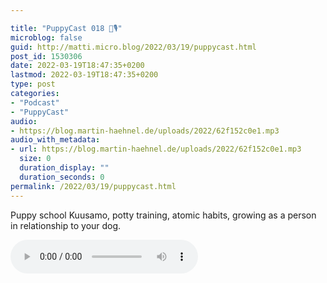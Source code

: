```yaml
---

title: "PuppyCast 018 🐶🎙"
microblog: false
guid: http://matti.micro.blog/2022/03/19/puppycast.html
post_id: 1530306
date: 2022-03-19T18:47:35+0200
lastmod: 2022-03-19T18:47:35+0200
type: post
categories:
- "Podcast"
- "PuppyCast"
audio:
- https://blog.martin-haehnel.de/uploads/2022/62f152c0e1.mp3
audio_with_metadata:
- url: https://blog.martin-haehnel.de/uploads/2022/62f152c0e1.mp3
  size: 0
  duration_display: ""
  duration_seconds: 0
permalink: /2022/03/19/puppycast.html
---
```

Puppy school Kuusamo, potty training, atomic habits, growing as a person in relationship to your dog.

<audio controls="controls" src="https://blog.martin-haehnel.de/uploads/2022/62f152c0e1.mp3" preload="metadata" />
